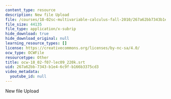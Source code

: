 ```yaml
---
content_type: resource
description: New file Upload
file: /courses/18-02sc-multivariable-calculus-fall-2010/267a62bb7343b1e46c9fb166b3375cd3_ocw-18_02-f07-lec09_220k.srt
file_size: 44135
file_type: application/x-subrip
hide_download: true
hide_download_original: null
learning_resource_types: []
license: https://creativecommons.org/licenses/by-nc-sa/4.0/
ocw_type: OCWFile
resourcetype: Other
title: ocw-18_02-f07-lec09_220k.srt
uid: 267a62bb-7343-b1e4-6c9f-b166b3375cd3
video_metadata:
  youtube_id: null
---
```

New file Upload